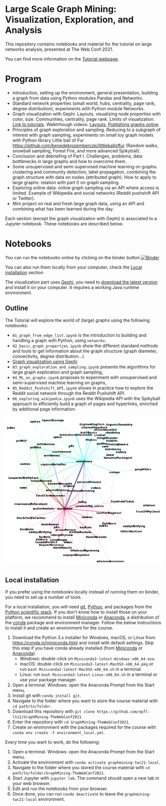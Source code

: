 # Large Scale Graph Mining: Visualization, Exploration, and Analysis

This repository contains notebooks and material for the tutorial on large networks analysis, presented at The Web Conf 2021.

You can find more information on the [Tutorial webpage](https://lts2.epfl.ch/reproducible-research/graph-exploration/).

# Program

* Introduction, setting up the environment, general presentation, building a graph from data using Python modules Pandas and Networkx.
* Standard network properties (small world, hubs, centrality, page rank, degree distribution), experiments with Python module Networkx.
* Graph visualization with Gephi. Layouts, visualizing node properties with color, size. Communities, centrality, page rank. Limits of visualization. [Link to tutorials](https://github.com/mizvol/gephi-tutorials/). Walktrhough videos: [Layouts](https://www.youtube.com/watch?v=aRZIeTroUog), [Publishing graphs online](https://www.youtube.com/watch?v=ok4iFOe9niU).
* Principles of graph exploration and sampling. Reducing to a subgraph of interest with graph sampling, experiments on small toy graph models with Python library Little ball of Fur https://github.com/benedekrozemberczki/littleballoffur (Random walks, snowball sampling, Forest Fire, and more advanced Spikyball).
* Conclusion and debriefing of Part I. Challenges, problems, data bottlenecks in large graphs and how to overcome them.
* Some unsupervised and semi-supervised machine learning on graphs: clustering and community detection, label propagation, combining the graph structure with data on nodes (attributed graph). How to apply to large graphs: relation with part I) on graph sampling.
* Exploring online data: online graph sampling via an API where access is limited. Example of Wikipedia and social networks (Reddit pushshift API or Twitter).
* Mini project on real and fresh large graph data, using an API and combining what has been learned during the day.

Each section (except the graph visualization with Gephi) is associated to a Jupyter notebook. These notebooks are described below.

# Notebooks

You can run the notebooks online by clicking on the binder button
[![Binder](https://mybinder.org/badge_logo.svg)](https://mybinder.org/v2/gh/epfl-lts2/GraphMining-TheWebConf2021/HEAD)

You can also run them locally from your computer, check the [Local installation](#local-installation) section

The visualization part uses [Gephi](https://gephi.org), you need to [download the 
latest version](https://gephi.org/users/download/) and install it on your computer. 
It requires a working Java runtime environment.  

## Outline

The Tutorial will explore the world of (large) graphs using the following notebooks:
* `01_graph_from_edge_list.ipynb` is the introduction to building and handling a graph with Python, using `networkx`.
* `02_basic_graph_properties.ipynb` show the different standard methods and tools to get information about the graph structure (graph diameter, connectivity, degree distribution...)
* [Graph visualization using Gephi](https://github.com/mizvol/gephi-tutorials) 
* `03_graph_exploration_and_sampling.ipynb` presents the algorithms for large graph exploration and graph sampling,
* `04_ML_on_graphs.ipynb` proposes to experiment with unsupervised and semi-supervised machine learning on graphs,
* `05_Reddit_Pushshift_API.ipynb` shows in practice how to explore the Reddit social network through the Reddit Pushshift API.
* `06_exploring_wikipedia.ipynb` uses the Wikipedia API with the Spikyball approach to efficiently build a graph of pages and hyperlinks, enriched by additional page information.

![Reddit neighbors](figures/redditneighbors.png "Reddit neighbors")

## Local installation

If you prefer using the notebooks locally instead of running them on binder, you need to set
up a number of tools.

For a local installation, you will need [git], [Python], and packages from the [Python scientific stack][scipy].
If you don't know how to install those on your platform, we recommend to install [Miniconda] or [Anaconda], a distribution of the [conda] package and environment manager.
Follow the below instructions to install it and create an environment for the course.

1. Download the Python 3.x installer for Windows, macOS, or Linux from <https://conda.io/miniconda.html> and install with default settings.
   Skip this step if you have conda already installed (from [Miniconda] or [Anaconda]).
   * Windows: double-click on `Miniconda3-latest-Windows-x86_64.exe`.
   * macOS: double-click on `Miniconda3-latest-MacOSX-x86_64.pkg` or run `bash Miniconda3-latest-MacOSX-x86_64.sh` in a terminal.
   * Linux: run `bash Miniconda3-latest-Linux-x86_64.sh` in a terminal or use your package manager.
1. Open a terminal.
   Windows: open the Anaconda Prompt from the Start menu.
1. Install git with `conda install git`.
1. Navigate to the folder where you want to store the course material with `cd path/to/folder`.
1. Download this repository with `git clone https://github.com/epfl-lts2/GraphMining-TheWebConf2021`.
1. Enter the repository with `cd GraphMining-TheWebConf2021`.
1. Create an environment with the packages required for the course with `conda env create -f environment_local.yml`.

Every time you want to work, do the following:

1. Open a terminal.
   Windows: open the Anaconda Prompt from the Start menu.
1. Activate the environment with `conda activate graphmining-twc21-local`.
1. Navigate to the folder where you stored the course material with `cd path/to/folder/GraphMining-TheWebConf2021`.
1. Start Jupyter with `jupyter lab`.
   The command should open a new tab in your web browser.
1. Edit and run the notebooks from your browser.
1. Once done, you can run `conda deactivate` to leave the `graphmining-twc21-local` environment.

[git]: https://git-scm.com
[python]: https://www.python.org
[scipy]: https://www.scipy.org
[anaconda]: https://www.anaconda.com/download
[miniconda]: https://conda.io/miniconda.html
[conda]: https://conda.io
[conda-forge]: https://conda-forge.org



